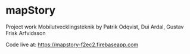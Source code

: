 # mapStory
Project work Mobilutvecklingsteknik
by Patrik Odqvist, Dui Ardal, Gustav Frisk Arfvidsson

Code live at:
https://mapstory-f2ec2.firebaseapp.com

